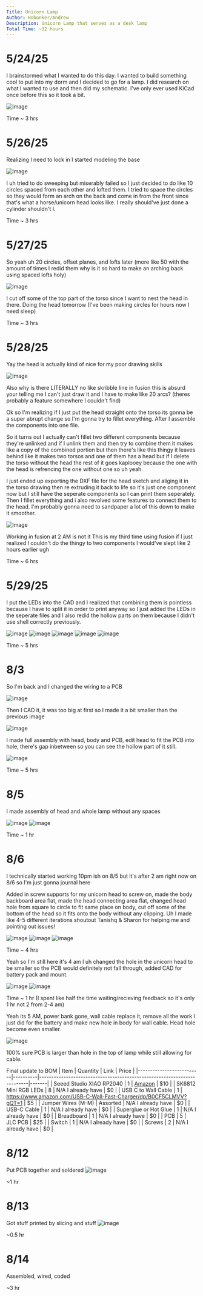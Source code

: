 ```yaml
---
Title: Unicorn Lamp
Author: Hobonker/Andrew
Description: Unicorn Lamp that serves as a desk lamp
Total Time: ~32 hours
---
```

# 5/24/25
I brainstormed what I wanted to do this day. I wanted to build something cool to put into my dorm and I decided to go for a lamp. I did research on what I wanted to use and then did my schematic. I've only ever used KiCad once before this so it took a bit.

![image](https://github.com/Hobonker/Unicorn-Lamp-Highway/blob/main/Images/Schematic%20Lamp.png)

Time ~ 3 hrs

# 5/26/25
Realizing I need to lock in I started modeling the base

![image](https://github.com/Hobonker/Unicorn-Lamp-Highway/blob/main/Images/Torso%20Bottom.png)

I uh tried to do sweeping but miserably failed so I just decided to do like 10 circles spaced from each other and lofted them. I tried to space the circles so they would form an arch on the back and come in from the front since that's what a horse/unicorn head looks like. I really should've just done a cylinder shouldn't I.

Time ~ 3 hrs

# 5/27/25
So yeah uh 20 circles, offset planes, and lofts later (more like 50 with the amount of times I redid them why is it so hard to make an arching back using spaced lofts holy)

![image](https://github.com/Hobonker/Unicorn-Lamp-Highway/blob/main/Images/Lamp%20Torso.png)

I cut off some of the top part of the torso since I want to nest the head in there. Doing the head tomorrow (I've been making circles for hours now I need sleep)

Time ~ 3 hrs

# 5/28/25 
Yay the head is actually kind of nice for my poor drawing skills

![image](https://github.com/Hobonker/Unicorn-Lamp-Highway/blob/main/Images/Lamp%20Head.png)

Also why is there LITERALLY no like skribble line in fusion this is absurd your telling me I can't just draw it and I have to make like 20 arcs? (theres probably a feature somewhere I couldn't find)

Ok so I'm realizing if I just put the head straight onto the torso its gonna be a super abrupt change so I'm gonna try to fillet everything. After I assemble the components into one file.

So it turns out I actually can't fillet two different components because they're unlinked and if I unlink them and then try to combine them it makes like a copy of the combined portion but then there's like this thingy it leaves behind like it makes two torsos and one of them has a head but if I delete the torso without the head the rest of it goes kaplooey because the one with the head is refrencing the one without one so uh yeah.

I just ended up exporting the DXF file for the head sketch and aliging it in the torso drawing then re extruding it back to life so it's just one component now but I still have the seperate components so I can print them seperately. Then I fillet everything and i also revolved some features to connect them to the head. I'm probably gonna need to sandpaper a lot of this down to make it smoother.

![image](https://github.com/Hobonker/Unicorn-Lamp-Highway/blob/main/Images/unicornlampbody.png)

Working in fusion at 2 AM is not it
This is my third time using fusion if I just realized I couldn't do the thingy to two components I would've slept like 2 hours earlier ugh

Time ~ 6 hrs

# 5/29/25

I put the LEDs into the CAD and I realized that combining them is pointless because I have to split it in order to print anyway so I just added the LEDs in the seperate files and I also redid the hollow parts on them because I didn't use shell correctly previously.

![image](https://github.com/Hobonker/Unicorn-Lamp-Highway/blob/main/Images/Hollow%20Head%20Unicorn.png)
![image](https://github.com/Hobonker/Unicorn-Lamp-Highway/blob/main/Images/LED%20Circuits.png)
![image](https://github.com/Hobonker/Unicorn-Lamp-Highway/blob/main/Images/Hollow%20Torso1.png)
![image](https://github.com/Hobonker/Unicorn-Lamp-Highway/blob/main/Images/Hollow%20Torso2.png)
![image](https://github.com/Hobonker/Unicorn-Lamp-Highway/blob/main/Images/Hollow%20Head%20Connection.png)

Time ~ 5 hrs

# 8/3

So I'm back and I changed the wiring to a PCB 

![image](https://github.com/Hobonker/Unicorn-Lamp-Highway/blob/main/Images/KiCad%20PCB.png)

Then I CAD it, it was too big at first so I made it a bit smaller than the previous image

![image](https://github.com/Hobonker/Unicorn-Lamp-Highway/blob/main/Images/Unilamp%20PCB.png)

I made full assembly with head, body and PCB, edit head to fit the PCB into hole, there's gap inbetween so you can see the hollow part of it still.

![image](https://github.com/Hobonker/Unicorn-Lamp-Highway/blob/main/Images/Full%20Assembled.png)

Time ~ 5 hrs

# 8/5

I made assembly of head and whole lamp without any spaces

![image](https://github.com/Hobonker/Unicorn-Lamp-Highway/blob/main/Images/Connected%20Full%20Assembly.png)
![image](https://github.com/Hobonker/Unicorn-Lamp-Highway/blob/main/Images/Connected%20Lamp%20Head.png)

Time ~ 1 hr

# 8/6

I technically started working 10pm ish on 8/5 but it's after 2 am right now on 8/6 so I'm just gonna journal here

Added in screw supports for my unicorn head to screw on, made the body backboard area flat, made the head connecting area flat, changed head hole from square to circle to fit same place on body, cut off some of the bottom of the head so it fits onto the body without any clipping. Uh I made like 4-5 different iterations shoutout Tanishq & Sharon for helping me and pointing out issues!

![image](https://github.com/Hobonker/Unicorn-Lamp-Highway/blob/main/Images/FINAL%20Full%20Assembly.png)
![image](https://github.com/Hobonker/Unicorn-Lamp-Highway/blob/main/Images/FINAL%20UniBody.png)
![image](https://github.com/Hobonker/Unicorn-Lamp-Highway/blob/main/Images/FINAL%20UniHead.png)

Time ~ 4 hrs

Yeah so I'm still here it's 4 am I uh changed the hole in the unicorn head to be smaller so the PCB would definitely not fall through, added CAD for battery pack and mount.

![image](https://github.com/Hobonker/Unicorn-Lamp-Highway/blob/main/Images/BatteryPack.png)
![image](https://github.com/Hobonker/Unicorn-Lamp-Highway/blob/main/Images/Lamp%20Head%20Smaller%20Hole.png)

Time ~ 1 hr (I spent like half the time waiting/recieving feedback so it's only 1 hr not 2 from 2-4 am)

Yeah its 5 AM, power bank gone, wall cable replace it, remove all the work I just did for the battery and make new hole in body for wall cable. Head hole become even smaller.

![image](https://github.com/Hobonker/Unicorn-Lamp-Highway/blob/main/Images/PCB%20does%20not%20fall%20into%20this%20one.png)

100% sure PCB is larger than hole in the top of lamp while still allowing for cable.

Final update to BOM
| Item                     | Quantity | Link                                                                    | Price |
|--------------------------|----------|-------------------------------------------------------------------------|-------|
| Seeed Studio XIAO RP2040 | 1        | [Amazon](https://www.amazon.com/dp/B09NNVNW7M)                          | $10   |
| SK6812 Mini RGB LEDs     | 8        | N/A I already have                                                      | $0    |
| USB C to Wall Cable      | 1        | https://www.amazon.com/USB-C-Wall-Fast-Charger/dp/B0CF5CLMVV?gQT=1      | $5    |
| Jumper Wires (M-M)       | Assorted | N/A I already have                                                      | $0    |
| USB-C Cable              | 1        | N/A I already have                                                      | $0    |
| Superglue or Hot Glue    | 1        | N/A I already have                                                      | $0    |
| Breadboard               | 1        | N/A I already have                                                      | $0    |
| PCB                      | 5        | JLC PCB                                                                 | $25   |
| Switch                   | 1        | N/A I already have                                                      | $0    |
| Screws                   | 2        | N/A I already have                                                      | $0    |



# 8/12

Put PCB together and soldered
![image](https://github.com/Hobonker/Unicorn-Lamp-Highway/blob/main/Images/PCBLamp.jpg)

~1 hr


# 8/13
Got stuff printed by slicing and stuff
![image](https://github.com/Hobonker/Unicorn-Lamp-Highway/blob/main/Images/Printed%20Lamp%20Head.jpg)

~0.5 hr

# 8/14
Assembled, wired, coded

~3 hr
